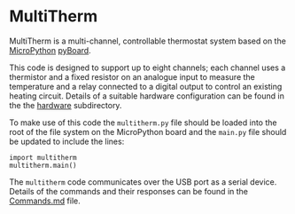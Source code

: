 # MultiTherm

MultiTherm is a multi-channel, controllable thermostat system based on
the [MicroPython](https://micropython.org)
[pyBoard](https://store.micropython.org/#/features).

This code is designed to support up to eight channels; each channel
uses a thermistor and a fixed resistor on an analogue input to measure
the temperature and a relay connected to a digital output to control an
existing heating circuit. Details of a suitable hardware configuration
can be found in the the [hardware](hardware/Hardware.md) subdirectory.

To make use of this code the `multitherm.py` file should be loaded
into the root of the file system on the MicroPython board and the
`main.py` file should be updated to include the lines:

```
import multitherm
multitherm.main()
```

The `multitherm` code communicates over the USB port as a serial
device. Details of the commands and their responses can be found in
the [Commands.md](Commands.md) file.


